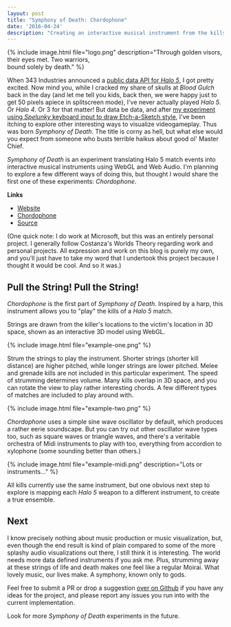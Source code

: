 ```yaml
---
layout: post
title: "Symphony of Death: Chordophone"
date: '2016-04-24'
description: "Creating an interactive musical instrument from the kills of Halo 5 multiplayer matches."
---
```


{% include image.html file="logo.png" description="Through golden visors,<br>their eyes met. Two warriors,<br>bound solely by death." %}

When 343 Industries announced a [public data API for *Halo 5*](https://www.halowaypoint.com/en-us/community/blog-posts/halo-api-hackathon), I got pretty excited. Now mind you, while I cracked my share of skulls at *Blood Gulch* back in the day (and let me tell you kids, back then, we were happy just to get 50 pixels apiece in splitscreen mode), I've never actually played *Halo 5*. Or *Halo 4*. Or 3 for that matter! But data be data, and after [my experiment using *Spelunky* keyboard input to draw Etch-a-Sketch style][spelunky], I've been itching to explore other interesting ways to visualize videogameplay. Thus was born *Symphony of Death*. The title is corny as hell, but what else would you expect from someone who busts terrible haikus about good ol' Master Chief.

*Symphony of Death* is an experiment translating Halo 5 match events into interactive musical instruments using WebGL and Web Audio. I'm planning to explore a few different ways of doing this, but thought I would share the first one of these experiments: *Chordophone*.

**Links**

* [Website][site]
* [Chordophone][Chordophone]
* [Source][source]

(One quick note: I do work at Microsoft, but this was an entirely personal project. I generally follow Costanza's Worlds Theory regarding work and personal projects. All expression and work on this blog is purely my own, and you'll just have to take my word that I undertook this project because I thought it would be cool. And so it was.)

## Pull the String! Pull the String!
*Chordophone* is the first part of *Symphony of Death*. Inspired by a harp, this instrument allows you to "play" the kills of a *Halo 5* match.

Strings are drawn from the killer's locations to the victim's location in 3D space, shown as an interactive 3D model using WebGL.

{% include image.html file="example-one.png" %}

Strum the strings to play the instrument. Shorter strings (shorter kill distance) are higher pitched, while longer strings are lower pitched. Melee and grenade kills are not included in this particular experiment. The speed of strumming determines volume. Many kills overlap in 3D space, and you can rotate the view to play rather interesting chords. A few different types of matches are included to play around with.

{% include image.html file="example-two.png" %}

*Chordophone* uses a simple sine wave oscillator by default, which produces a rather eerie soundscape. But you can try out other oscillator wave types too, such as square waves or triangle waves, and there's a veritable orchestra of Midi instruments to play with too, everything from accordion to xylophone (some sounding better than others.)

{% include image.html file="example-midi.png" description="Lots or instruments..." %}

All kills currently use the same instrument, but one obvious next step to explore is mapping each *Halo 5* weapon to a different instrument, to create a true ensemble.


## Next
I know precisely nothing about music production or music visualization, but, even though the end result is kind of plain compared to some of the more splashy audio visualizations out there, I still think it is interesting. The world needs more data defined instruments if you ask me. Plus, strumming away at these strings of life and death makes one feel like a regular Moirai. What lovely music, our lives make. A symphony, known only to gods.

Feel free to submit a PR or drop a suggestion [over on Github][source] if you have any ideas for the project, and please report any issues you run into with the current implementation.

Look for more  *Symphony of Death* experiments in the future.


[spelunky]: /sketchy-keylogger/

[site]:http://mattbierner.github.io/Symphony-of-Death
[source]: https://github.com/mattbierner/Symphony-of-Death
[chordophone]: http://mattbierner.github.io/Symphony-of-Death/chordophone
